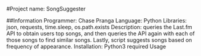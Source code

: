#Project name: SongSuggester

##Information
Programmer: Chase Pranga
Language: Python
Libraries: json, requests, time.sleep, os.path.exists
Description: queries the Last.fm API to obtain users top songs, and then queries the API again with each of those songs to find similar songs. Lastly, script suggests songs based on frequency of appearance.
Installation: Python3 required
Usage
